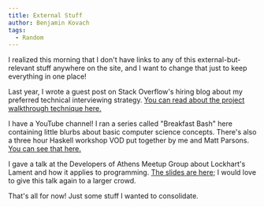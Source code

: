 ```yaml
---
title: External Stuff 
author: Benjamin Kovach
tags:
  - Random
---
```


I realized this morning that I don't have links to any of this external-but-relevant stuff anywhere on the site,
and I want to change that just to keep everything in one place!

Last year, I wrote a guest post on Stack Overflow's hiring blog about my preferred technical interviewing strategy.
[You can read about the project walkthrough technique here.](https://www.stackoverflowbusiness.com/blog/interviewing-a-developer-try-the-project-walkthrough-technique)

I have a YouTube channel! I ran a series called "Breakfast Bash" here containing little blurbs about basic computer science concepts.
There's also a three hour Haskell workshop VOD put together by me and Matt Parsons. [You can see that here.](https://www.youtube.com/user/5outhSix)

I gave a talk at the Developers of Athens Meetup Group about Lockhart's Lament and how it applies to
programming. [The slides are here](/pdfs/lockharts-lament.key); I would love to give this talk again to a larger crowd.

That's all for now! Just some stuff I wanted to consolidate.
